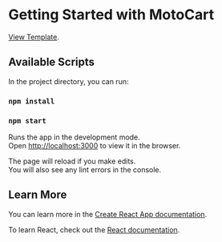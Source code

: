 # Getting Started with MotoCart
 [View Template](http://www.templatemonsterpreview.com/demo/83054.html?_gl=1*mno4xs*_ga*MTkzNTQ1NDUyMy4xNjM1MDA3OTUy*_ga_FTPYEGT5LY*MTY0MjkzODk1OC4yLjAuMTY0MjkzODk1OC42MA..&_ga=2.75293906.1104594056.1642938959-1935454523.1635007952).

## Available Scripts

In the project directory, you can run:

### `npm install`
### `npm start`

Runs the app in the development mode.\
Open [http://localhost:3000](http://localhost:3000) to view it in the browser.

The page will reload if you make edits.\
You will also see any lint errors in the console.

## Learn More

You can learn more in the [Create React App documentation](https://facebook.github.io/create-react-app/docs/getting-started).

To learn React, check out the [React documentation](https://reactjs.org/).
